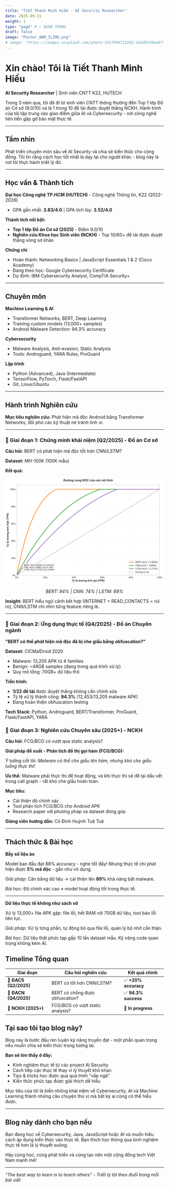 ```yaml
---
title: "Tiết Thanh Minh Hiếu - AI Security Researcher"
date: 2025-09-21
weight: 1
type: "page" # ← QUAN TRỌNG
draft: false
image: "Poster_ABM_ILIMG.png"
# image: "https://images.unsplash.com/photo-1517694712202-14dd9538aa97?w=750"
---
```


# Xin chào! Tôi là Tiết Thanh Minh Hiếu

**AI Security Researcher** | Sinh viên CNTT K22, HUTECH

Trong 3 năm qua, tôi đã đi từ sinh viên CNTT thông thường đến Top 1 lớp Đồ án Cơ sở (9.0/10) và là 1 trong 10 đề tài được duyệt thẳng NCKH. Hành trình của tôi tập trung vào giao điểm giữa AI và Cybersecurity - nơi công nghệ tiên tiến gặp gỡ bảo mật thực tế.

---

## Tầm nhìn

Phát triển chuyên môn sâu về AI Security và chia sẻ kiến thức cho cộng đồng. Tôi tin rằng cách học tốt nhất là dạy lại cho người khác - blog này là nơi tôi thực hành triết lý đó.

---

## Học vấn & Thành tích

**Đại học Công nghệ TP.HCM (HUTECH)** - Công nghệ Thông tin, K22 (2022-2026)

- GPA gần nhất: **3.83/4.0** | GPA tích lũy: **3.52/4.0**

**Thành tích nổi bật:**

- **Top 1 lớp Đồ án Cơ sở (2025)** - Điểm 9.0/10
- **Nghiên cứu Khoa học Sinh viên (NCKH)** - Top 10/60+ đề tài được duyệt thẳng vòng sơ khảo

**Chứng chỉ**

- Hoàn thành: Networking Basics | JavaScript Essentials 1 & 2 (Cisco Academy)
- Đang theo học: Google Cybersecurity Certificate
- Dự định: IBM Cybersecurity Analyst, CompTIA Security+

---

## Chuyên môn

**Machine Learning & AI**

- Transformer Networks, BERT, Deep Learning
- Training custom models (13,000+ samples)
- Android Malware Detection: 94.3% accuracy

**Cybersecurity**

- Malware Analysis, Anti-evasion, Static Analysis
- Tools: Androguard, YARA Rules, ProGuard

**Lập trình**

- Python (Advanced), Java (Intermediate)
- TensorFlow, PyTorch, Flask/FastAPI
- Git, Linux/Ubuntu

---

## Hành trình Nghiên cứu

**Mục tiêu nghiên cứu:** Phát hiện mã độc Android bằng Transformer Networks, đối phó các kỹ thuật né tránh tinh vi.

---

### 🔬 Giai đoạn 1: Chứng minh khái niệm (Q2/2025) - Đồ án Cơ sở

**Câu hỏi:** BERT có phát hiện mã độc tốt hơn CNN/LSTM?

**Dataset:** MH-100K (100K mẫu)

**Kết quả:**

<div align="center">

![Model Comparison](roc_curves_comparison.png)

_BERT: 94% | CNN: 74% | LSTM: 69%_

</div>

**Insight:** BERT hiểu ngữ cảnh kết hợp (INTERNET + READ_CONTACTS = rủi ro), CNN/LSTM chỉ nhìn từng feature riêng lẻ.

---

### 🚀 Giai đoạn 2: Ứng dụng thực tế (Q4/2025) - Đồ án Chuyên ngành

**"BERT có thể phát hiện mã độc đã bị che giấu bằng obfuscation?"**

**Dataset:** CICMalDroid 2020

- Malware: 13,205 APK từ 4 families
- Benign: ~48GB samples (đang trong quá trình xử lý)
- Quy mô tổng: 70GB+ dữ liệu thô

**Tiến trình:**

- **1/22 đề tài** được duyệt thẳng không cần chỉnh sửa
- Tỷ lệ xử lý thành công: **94.3%** (12,453/13,205 malware APK)
- Đang hoàn thiện obfuscation testing

**Tech Stack:** Python, Androguard, BERT/Transformer, ProGuard, Flask/FastAPI, YARA

### 🎯 Giai đoạn 3: Nghiên cứu Chuyên sâu (2025+) - NCKH

**Câu hỏi:** FCG/BCG có vượt qua static analysis?

**Giải pháp đề xuất - Phân tích đồ thị gọi hàm (FCG/BCG):**

Ý tưởng cốt lõi: _Malware có thể che giấu tên hàm, nhưng khó che giấu luồng thực thi!_

**Ưu thế:** Malware phải thực thi để hoạt động, và khi thực thi sẽ để lại dấu vết trong call graph - rất khó che giấu hoàn toàn.

**Mục tiêu:**

- Cải thiện độ chính xác
- Tool phân tích FCG/BCG cho Android APK
- Research paper với phương pháp và dataset đóng góp

**Giảng viên hướng dẫn:** Cô Đinh Huỳnh Tuệ Tuệ

---

## Thách thức & Bài học

**Bẫy số liệu ảo**

Model ban đầu đạt 88% accuracy - nghe tốt đấy! Nhưng thực tế chỉ phát hiện được **5% mã độc** - gần như vô dụng.

_Giải pháp:_ Cân bằng dữ liệu → cải thiện lên **89%** khả năng bắt malware.

_Bài học:_ Độ chính xác cao ≠ model hoạt động tốt trong thực tế.

---

**Dữ liệu thực tế không như sách vở**

Xử lý 13,000+ file APK gặp: file lỗi, hết RAM với 70GB dữ liệu, tool báo lỗi liên tục.

_Giải pháp:_ Xử lý từng phần, tự động bỏ qua file lỗi, quản lý bộ nhớ cẩn thận.

_Bài học:_ Dữ liệu thật phức tạp gấp 10 lần dataset mẫu. Kỹ năng code quan trọng không kém AI.

## Timeline Tổng quan

| Giai đoạn             | Câu hỏi nghiên cứu               | Kết quả chính            |
| --------------------- | -------------------------------- | ------------------------ |
| **🎯 ĐACS (Q2/2025)** | BERT có tốt hơn CNN/LSTM?        | ✅ **+20% accuracy**<br> |
| **🚀 ĐACN (Q4/2025)** | BERT có chống được obfuscation?  | ✅ **94.3% success**<br> |
| **🔬 NCKH (2025+)**   | FCG/BCG có vượt static analysis? | 🔄 **In progress**<br>   |

## Tại sao tôi tạo blog này?

Blog này là bước đầu rèn luyện kỹ năng truyền đạt - một phần quan trọng nếu muốn chia sẻ kiến thức trong tương lai.

**Bạn sẽ tìm thấy ở đây:**

- Kinh nghiệm thực tế từ các project AI Security
- Cách tiếp cận thực tế thay vì lý thuyết khô khan
- Tips & tricks học được qua quá trình "vấp ngã"
- Kiến thức phức tạp được giải thích dễ hiểu

Mục tiêu của tôi là biến những khái niệm về Cybersecurity, AI và Machine Learning thành những câu chuyện thú vị mà bất kỳ ai cũng có thể hiểu được.

---

## Blog này dành cho bạn nếu

Bạn đang học về Cybersecurity, Java, JavaScript hoặc AI và muốn hiểu cách áp dụng kiến thức vào thực tế. Bạn thích học thông qua kinh nghiệm thực tế hơn là lý thuyết suông.

Hãy cùng học, cùng phát triển và cùng tạo nên một cộng đồng tech Việt Nam mạnh mẽ!

---

_"The best way to learn is to teach others" - Triết lý tôi theo đuổi trong mỗi bài viết_
